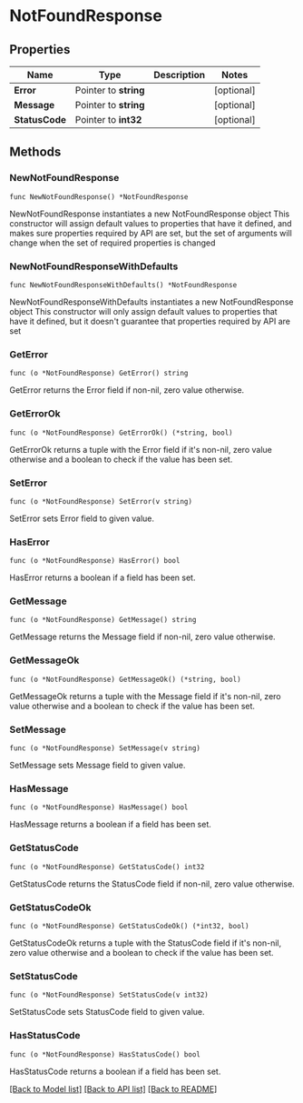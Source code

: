 # NotFoundResponse

## Properties

Name | Type | Description | Notes
------------ | ------------- | ------------- | -------------
**Error** | Pointer to **string** |  | [optional] 
**Message** | Pointer to **string** |  | [optional] 
**StatusCode** | Pointer to **int32** |  | [optional] 

## Methods

### NewNotFoundResponse

`func NewNotFoundResponse() *NotFoundResponse`

NewNotFoundResponse instantiates a new NotFoundResponse object
This constructor will assign default values to properties that have it defined,
and makes sure properties required by API are set, but the set of arguments
will change when the set of required properties is changed

### NewNotFoundResponseWithDefaults

`func NewNotFoundResponseWithDefaults() *NotFoundResponse`

NewNotFoundResponseWithDefaults instantiates a new NotFoundResponse object
This constructor will only assign default values to properties that have it defined,
but it doesn't guarantee that properties required by API are set

### GetError

`func (o *NotFoundResponse) GetError() string`

GetError returns the Error field if non-nil, zero value otherwise.

### GetErrorOk

`func (o *NotFoundResponse) GetErrorOk() (*string, bool)`

GetErrorOk returns a tuple with the Error field if it's non-nil, zero value otherwise
and a boolean to check if the value has been set.

### SetError

`func (o *NotFoundResponse) SetError(v string)`

SetError sets Error field to given value.

### HasError

`func (o *NotFoundResponse) HasError() bool`

HasError returns a boolean if a field has been set.

### GetMessage

`func (o *NotFoundResponse) GetMessage() string`

GetMessage returns the Message field if non-nil, zero value otherwise.

### GetMessageOk

`func (o *NotFoundResponse) GetMessageOk() (*string, bool)`

GetMessageOk returns a tuple with the Message field if it's non-nil, zero value otherwise
and a boolean to check if the value has been set.

### SetMessage

`func (o *NotFoundResponse) SetMessage(v string)`

SetMessage sets Message field to given value.

### HasMessage

`func (o *NotFoundResponse) HasMessage() bool`

HasMessage returns a boolean if a field has been set.

### GetStatusCode

`func (o *NotFoundResponse) GetStatusCode() int32`

GetStatusCode returns the StatusCode field if non-nil, zero value otherwise.

### GetStatusCodeOk

`func (o *NotFoundResponse) GetStatusCodeOk() (*int32, bool)`

GetStatusCodeOk returns a tuple with the StatusCode field if it's non-nil, zero value otherwise
and a boolean to check if the value has been set.

### SetStatusCode

`func (o *NotFoundResponse) SetStatusCode(v int32)`

SetStatusCode sets StatusCode field to given value.

### HasStatusCode

`func (o *NotFoundResponse) HasStatusCode() bool`

HasStatusCode returns a boolean if a field has been set.


[[Back to Model list]](../README.md#documentation-for-models) [[Back to API list]](../README.md#documentation-for-api-endpoints) [[Back to README]](../README.md)


